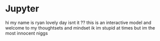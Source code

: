 # Jupyter
 
hi my name is ryan 
lovely day isnt it ??
this is an interactive model and welcome to my thoughtsets and mindset
ik im stupid at times but im the most innocent niggs